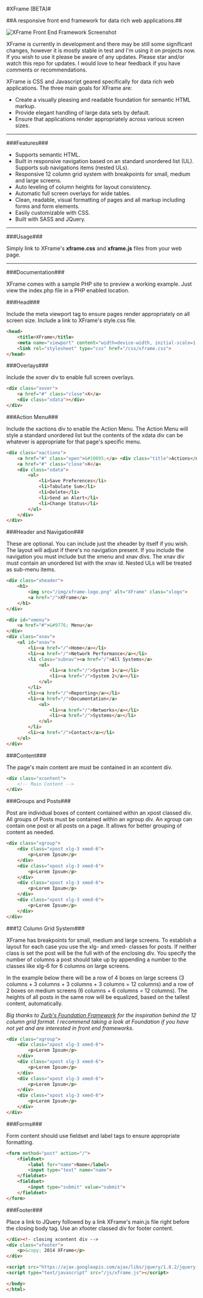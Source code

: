 #XFrame (BETA)#

##A responsive front end framework for data rich web applications.##

![XFrame Front End Framework Screenshot](/img/xframe-screen.png?raw=true "XFrame Front End Framework Screenshot")

XFrame is currently in development and there may be still some significant changes, however it is mostly stable in test and I'm using it on projects now. If you wish to use it please be aware of any updates. Please star and/or watch this repo for updates. I would love to hear feedback if you have comments or recommendations.

XFrame is CSS and Javascript geared specifically for data rich web applications. The three main goals for XFrame are: 

- Create a visually pleasing and readable foundation for semantic HTML markup. 
- Provide elegant handling of large data sets by default.
- Ensure that applications render appropriately across various screen sizes.

****

###Features###

- Supports semantic HTML.
-  Built in responsive navigation based on an standard unordered list (UL). Supports sub navigations items (nested ULs).
-  Responsive 12 column grid system with breakpoints for small, medium and large screens.
-  Auto leveling of column heights for layout consistency.
-  Automatic full screen overlays for wide tables.
-  Clean, readable, visual formatting of pages and all markup including forms and form elements.
- Easily customizable with CSS.
- Built with SASS and JQuery.

****

###Usage###

Simply link to XFrame's **xframe.css** and **xframe.js** files from your web page.

****

###Documentation###

XFrame comes with a sample PHP site to preview a working example. Just view the index.php file in a PHP enabled location.

###Head###

Include the meta viewport tag to ensure pages render appropriately on all screen size. Include a link to XFrame's style.css file.

```html
<head>
    <title>XFrame</title>
    <meta name="viewport" content="width=device-width, initial-scale=1.0" />
    <link rel="stylesheet" type="css" href="/css/xframe.css">
</head>
```

###Overlays###

Include the xover div to enable full screen overlays.

```html
<div class="xover">
    <a href="#" class="close">X</a>
    <div class="xdata"></div>
</div>
```

###Action Menu###

Include the xactions div to enable the Action Menu. The Action Menu will style a standard unordered list but the contents of the xdata div can be whatever is appropriate for that page's specific menu.

```html
<div class="xactions">
    <a href="#" class="open">&#10095;</a> <div class="title">Actions</div>
    <a href="#" class="close">X</a>
    <div class="xdata">
        <ul>
            <li>Save Preferences</li>
            <li>Tabulate Sum</li>
            <li>Delete</li>
            <li>Send an Alert</li>
            <li>Change Status</li>
        </ul>
    </div>
</div>
```

###Header and Navigation###

These are optional. You can include just the xheader by itself if you wish. The layout will adjust if there's no navigation present. If you include the navigation you must include but the xmenu and xnav divs. The xnav div must contain an unordered list with the xnav id. Nested ULs will be treated as sub-menu items.

```html
<div class="xheader">
    <h1>
        <img src="/img/xframe-logo.png" alt="XFrame" class="xlogo">
        <a href="/">XFrame</a>
    </h1>
</div>

<div id="xmenu">
    <a href="#">&#9776; Menu</a>
</div>
<div class="xnav">
    <ul id="xnav">
        <li><a href="/">Home</a></li>
        <li><a href="/">Network Performance</a></li>
        <li class="subnav"><a href="/">All Systems</a>
            <ul>
                <li><a href="/">System 1</a></li>
                <li><a href="/">System 2</a></li>
            </ul>
        </li>
        <li><a href="/">Reporting</a></li>
        <li><a href="/">Documentation</a>
            <ul>
                <li><a href="/">Networks</a></li>
                <li><a href="/">Systems</a></li>
            </ul>
        </li>
        <li><a href="/">Contact</a></li>
    </ul>
</div>
```

###Content###

The page's main content are must be contained in an xcontent div.

```html
<div class="xcontent">
    <!-- Main Content -->
</div>
```

###Groups and Posts###

Post are individual boxes of content contained within an xpost classed div. All groups of Posts must be contained within an xgroup div. An xgroup can contain one post or all posts on a page. It allows for better grouping of content as needed.

```html
<div class="xgroup">
    <div class="xpost xlg-3 xmed-6">
        <p>Lorem Ipsum</p>
    </div>
    <div class="xpost xlg-3 xmed-6">
        <p>Lorem Ipsum</p>
    </div>
    <div class="xpost xlg-3 xmed-6">
        <p>Lorem Ipsum</p>
    </div>
    <div class="xpost xlg-3 xmed-6">
        <p>Lorem Ipsum</p>
    </div>
</div>
```

###12 Column Grid System###

XFrame has breakpoints for small, medium and large screens. To establish a layout for each case you use the xlg- and xmed- classes for posts. If neither class is set the post will be the full with of the enclosing div. You specify the number of columns a post should take up by appending a number to the classes like xlg-6 for 6 columns on large screens.

In the example below there will be a row of 4 boxes on large screens (3 columns + 3 columns + 3 columns + 3 columns = 12 columns) and a row of 2 boxes on medium screens (6 columns + 6 columns = 12 columns). The heights of all posts in the same row will be equalized, based on the tallest content, automatically.

*Big thanks to [Zurb's Foundation Framework](http://foundation.zurb.com/ "Zurb's Foundation Framework") for the inspiration behind the 12 column grid format. I recommend taking a look at Foundation if you have not yet and are interested in front end frameworks.*

```html
<div class="xgroup">
    <div class="xpost xlg-3 xmed-6">
        <p>Lorem Ipsum</p>
    </div>
    <div class="xpost xlg-3 xmed-6">
        <p>Lorem Ipsum</p>
    </div>
    <div class="xpost xlg-3 xmed-6">
        <p>Lorem Ipsum</p>
    </div>
    <div class="xpost xlg-3 xmed-6">
        <p>Lorem Ipsum</p>
    </div>
</div>
```

###Forms###

Form content should use fieldset and label tags to ensure appropriate formatting.

```html
<form method="post" action="/">
    <fieldset>
        <label for="name">Name</label>
        <input type="text" name="name">
    </fieldset>
    <fieldset>
        <input type="submit" value="submit">
    </fieldset>
</form>
```

###Footer###

Place a link to JQuery followed by a link XFrame's main.js file right before the closing body tag. Use an xfooter classed div for footer content.

```html
</div><!- closing xcontent div -->
<div class="xfooter">
    <p>&copy; 2014 XFrame</p>
</div>

<script src="https://ajax.googleapis.com/ajax/libs/jquery/1.8.2/jquery.min.js"></script>
<script type="text/javascript" src="/js/xframe.js"></script>

</body>
</html>
```